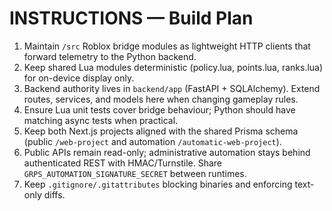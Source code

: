 # INSTRUCTIONS — Build Plan

1) Maintain `/src` Roblox bridge modules as lightweight HTTP clients that forward telemetry to the Python backend.
2) Keep shared Lua modules deterministic (policy.lua, points.lua, ranks.lua) for on-device display only.
3) Backend authority lives in `backend/app` (FastAPI + SQLAlchemy). Extend routes, services, and models here when changing gameplay rules.
4) Ensure Lua unit tests cover bridge behaviour; Python should have matching async tests when practical.
5) Keep both Next.js projects aligned with the shared Prisma schema (public `/web-project` and automation `/automatic-web-project`).
6) Public APIs remain read-only; administrative automation stays behind authenticated REST with HMAC/Turnstile. Share `GRPS_AUTOMATION_SIGNATURE_SECRET` between runtimes.
7) Keep `.gitignore/.gitattributes` blocking binaries and enforcing text-only diffs.
